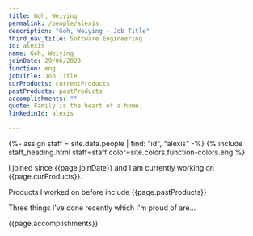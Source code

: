 ```yaml
---
title: Goh, Weiying
permalink: /people/alexis
description: "Goh, Weiying - Job Title"
third_nav_title: Software Engineering
id: alexis
name: Goh, Weiying
joinDate: 29/06/2020
function: eng
jobTitle: Job Title
curProducts: currentProducts
pastProducts: pastProducts
accomplishments: ""
quote: Family is the heart of a home.
linkedinId: alexis

---
```


{%- assign staff = site.data.people | find: "id", "alexis" -%}
{% include staff_heading.html staff=staff color=site.colors.function-colors.eng %}

<p>I joined since {{page.joinDate}} and I am currently working on {{page.curProducts}}.</p>

<p>Products I worked on before include {{page.pastProducts}}</p>

<p>Three things I've done recently which I'm proud of are...</p>
{{page.accomplishments}}
